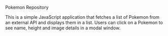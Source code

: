Pokemon Repository

This is a simple JavaScript application that fetches a list of Pokemon from an external API and displays them in a list. 
Users can click on a Pokemon to see name, height and image details in a modal window.

